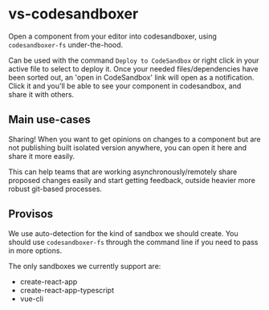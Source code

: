 # vs-codesandboxer

Open a component from your editor into codesandboxer, using `codesandboxer-fs`
under-the-hood.

Can be used with the command `Deploy to CodeSandbox` or right click in your
active file to select to deploy it. Once your needed files/dependencies have
been sorted out, an 'open in CodeSandbox' link will open as a notification.
Click it and you'll be able to see your component in codesandbox, and share it
with others.

## Main use-cases

Sharing! When you want to get opinions on changes to a component but are not
publishing built isolated version anywhere, you can open it here and share it
more easily.

This can help teams that are working asynchronously/remotely share proposed
changes easily and start getting feedback, outside heavier more robust git-based
processes.

## Provisos

We use auto-detection for the kind of sandbox we should create. You should use
`codesandboxer-fs` through the command line if you need to pass in more options.

The only sandboxes we currently support are:

- create-react-app
- create-react-app-typescript
- vue-cli
